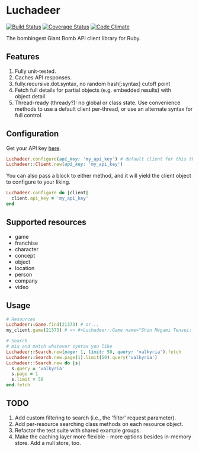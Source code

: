 # Luchadeer

[![Build Status](https://travis-ci.org/paulfri/luchadeer.png?branch=master)][build]
[![Coverage Status](https://coveralls.io/repos/paulfri/luchadeer/badge.png?branch=master)][coverage]
[![Code Climate](https://codeclimate.com/github/paulfri/luchadeer.png)][grade]

[build]: https://travis-ci.org/paulfri/luchadeer
[coverage]: https://coveralls.io/r/paulfri/luchadeer?branch=master
[grade]: https://codeclimate.com/github/paulfri/luchadeer

The bombingest Giant Bomb API client library for Ruby.

## Features
1. Fully unit-tested.
2. Caches API responses.
3. fully.recursive.dot.syntax, no random hash[:syntax] cutoff point
4. Fetch full details for partial objects (e.g. embedded results) with object.detail.
5. Thread-ready (thready?): no global or class state. Use convenience methods to use a default client per-thread, or use an alternate syntax for full control.

## Configuration
Get your API key [here](http://www.giantbomb.com/api).

```ruby
Luchadeer.configure(api_key: 'my_api_key') # default client for this thread
Luchadeer::Client.new(api_key: 'my_api_key')
```

You can also pass a block to either method, and it will yield the client object to configure to your liking.

```ruby
Luchadeer.configure do |client|
  client.api_key = 'my_api_key'
end
```

## Supported resources
* game
* franchise
* character
* concept
* object
* location
* person
* company
* video

## Usage

```ruby
# Resources
Luchadeer::Game.find(21373) # or...
my_client.game(21373) # => #<Luchadeer::Game name="Shin Megami Tensei: Persona 4" ...>

# Search
# mix and match whatever syntax you like
Luchadeer::Search.new(page: 1, limit: 50, query: 'valkyria').fetch
Luchadeer::Search.new.page(1).limit(50).query('valkyria')
Luchadeer::Search.new do |s|
  s.query = 'valkyria'
  s.page = 1
  s.limit = 50
end.fetch
```

## TODO
1. Add custom filtering to search (i.e., the 'filter' request parameter).
2. Add per-resource searching class methods on each resource object.
3. Refactor the test suite with shared example groups.
4. Make the caching layer more flexible - more options besides in-memory store. Add a null store, too.
